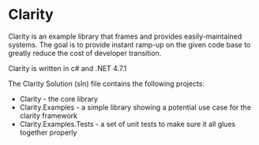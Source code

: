 # Clarity

Clarity is an example library that frames and provides easily-maintained systems.  The goal is to provide instant ramp-up on the given code base to greatly reduce the cost of developer transition.

Clarity is written in c# and .NET 4.7.1

The Clarity Solution (sln) file contains the following projects:
* Clarity - the core library
* Clarity.Examples - a simple library showing a potential use case for the clarity framework
* Clarity.Examples.Tests - a set of unit tests to make sure it all glues together properly
